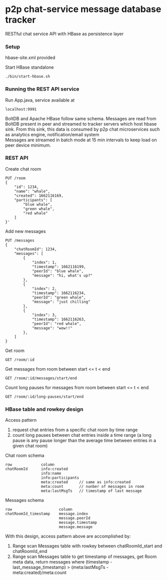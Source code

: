 # p2p chat-service message database tracker
RESTful chat service API with HBase as persistence layer

### Setup

hbase-site.xml provided

Start HBase standalone
```
./bin/start-hbase.sh
```

### Running the REST API service
Run App.java, service available at
```
localhost:9991
```

BoltDB and Apache HBase follow same schema. 
Messages are read from BoltDB present in peer and streamed to tracker servers which host hbase sink.
From this sink, this data is consumed by p2p chat microservices such as analytics engine, notification/email system  
Messages are streamed in batch mode at 15 min intervals to keep load on peer device minimum.  
 
 
### REST API

Create chat room
```
PUT /room
{
    "id": 1234,
    "name": "whale",
    "created": 1662116169,
    "participants": [
        "blue whale",
        "green whale",
        "red whale"
    ]
}'
```

Add new messages
```
PUT /messages
{
    "chatRoomId": 1234,
    "messages": [
        {
            "index": 1,
            "timestamp": 1662116199,
            "peerId": "blue whale",
            "message": "hi, what's up?"
        },
        {
            "index": 2,
            "timestamp": 1662116234,
            "peerId": "green whale",
            "message": "just chilling"
        },
        {
            "index": 3,
            "timestamp": 1662116263,
            "peerId": "red whale",
            "message": "wow!!"
        },
    ]
}
```

Get room
```
GET /room/:id
```

Get messages from room between start <= t < end
```
GET /room/:id/messages/start/end
``` 

Count long pauses for messages from room between start <= t < end
```
GET /room/:id/long-pauses/start/end
```

### HBase table and rowkey design
Access pattern
1. request chat entries from a specific chat room by time range
2. count long pauses between chat entries inside a time range (a long pause is
any pause longer than the average time between entries in a given chat room)

Chat room schema
```
row             column
chatRoomId      info:created
                info:name
                info:participants
                meta:created     // same as info:created
                meta:count       // nunber of messages in room
                meta:lastMsgTs   // timestamp of last message
```

Messages schema
```
row                     column
chatRoomId_timestamp    message.index
                        message.peerId
                        message.timestamp
                        message.message
```

With this design, access pattern above are accomplished by:
1. Range scan Messages table with rowkey between chatRoomId_start and chatRoomId_end 
2. Range scan Messages table to get timestamp of messages, get Room meta data, return messages where (timestamp - last_message_timestamp) > (meta:lastMsgTs - meta:created)/meta:count
